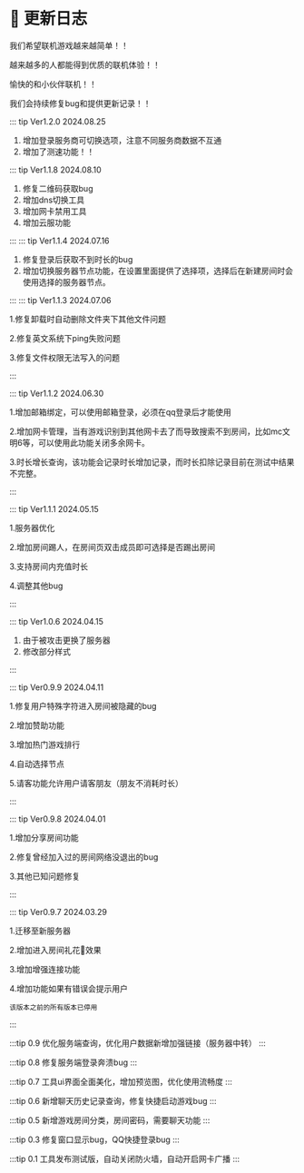 # 🤯 更新日志

我们希望联机游戏越来越简单！！

越来越多的人都能得到优质的联机体验！！

愉快的和小伙伴联机！！

我们会持续修复bug和提供更新记录！！

::: tip Ver1.2.0 2024.08.25
1. 增加登录服务商可切换选项，注意不同服务商数据不互通
2. 增加了测速功能！！

::: tip Ver1.1.8 2024.08.10

1. 修复二维码获取bug
2. 增加dns切换工具
3. 增加网卡禁用工具
4. 增加云服功能

:::
::: tip Ver1.1.4 2024.07.16

1. 修复登录后获取不到时长的bug
2. 增加切换服务器节点功能，在设置里面提供了选择项，选择后在新建房间时会使用选择的服务器节点。

:::
::: tip Ver1.1.3 2024.07.06

1.修复卸载时自动删除文件夹下其他文件问题

2.修复英文系统下ping失败问题

3.修复文件权限无法写入的问题

:::

::: tip Ver1.1.2 2024.06.30

1.增加邮箱绑定，可以使用邮箱登录，必须在qq登录后才能使用

2.增加网卡管理，当有游戏识别到其他网卡去了而导致搜索不到房间，比如mc文明6等，可以使用此功能关闭多余网卡。

3.时长增长查询，该功能会记录时长增加记录，而时长扣除记录目前在测试中结果不完整。

:::

::: tip Ver1.1.1 2024.05.15

1.服务器优化

2.增加房间踢人，在房间页双击成员即可选择是否踢出房间

3.支持房间内充值时长

4.调整其他bug

:::

::: tip Ver1.0.6 2024.04.15

1. 由于被攻击更换了服务器
2. 修改部分样式

:::

::: tip Ver0.9.9 2024.04.11

1.修复用户特殊字符进入房间被隐藏的bug

2.增加赞助功能

3.增加热门游戏排行

4.自动选择节点

5.请客功能允许用户请客朋友（朋友不消耗时长）

:::

::: tip Ver0.9.8 2024.04.01

1.增加分享房间功能

2.修复曾经加入过的房间网络没退出的bug

3.其他已知问题修复

:::

::: tip Ver0.9.7 2024.03.29

1.迁移至新服务器

2.增加进入房间礼花🎉效果

3.增加增强连接功能

4.增加功能如果有错误会提示用户

`该版本之前的所有版本已停用`

:::

:::tip 0.9
优化服务端查询，优化用户数据新增加强链接（服务器中转）
:::

:::tip 0.8
修复服务端登录奔溃bug
:::

:::tip 0.7
工具ui界面全面美化，增加预览图，优化使用流畅度
:::

:::tip 0.6
新增聊天历史记录查询，修复快捷启动游戏bug
:::

:::tip 0.5
新增游戏房间分类，房间密码，需要聊天功能
:::

:::tip 0.3
修复窗口显示bug，QQ快捷登录bug
:::

:::tip 0.1
工具发布测试版，自动关闭防火墙，自动开启网卡广播
:::
